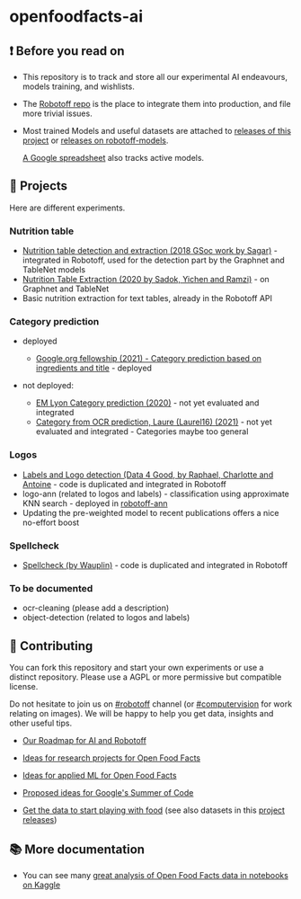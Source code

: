 # openfoodfacts-ai

## ❗ Before you read on

* This repository is to track and store all our experimental AI endeavours, models training, and wishlists.

* The [Robotoff repo](https://github.com/openfoodfacts/robotoff) is the place to integrate them into production, and file more trivial issues.

* Most trained Models and useful datasets are attached to [releases of this project](https://github.com/openfoodfacts/openfoodfacts-ai/releases) or [releases on robotoff-models](https://github.com/openfoodfacts/robotoff-models/releases).

  [A Google spreadsheet](https://docs.google.com/spreadsheets/d/1p2tvA5ySm0RJpTjUwT3fFrDJNJLXNlVTkxxU-izTIMA/edit#gid=0) also tracks active models.


## 🔬 Projects

Here are different experiments.

### Nutrition table

* [Nutrition table detection and extraction (2018 GSoc work by Sagar)](./GSoC2018/table_detection) - integrated in Robotoff, used for the detection part by the Graphnet and TableNet models
* [Nutrition Table Extraction (2020 by Sadok, Yichen and Ramzi)](./nutrition-table-extraction/data_exploration/README.md) - on Graphnet and TableNet
* Basic nutrition extraction for text tables, already in the Robotoff API

### Category prediction

* deployed

  * [Google.org fellowship (2021) - Category prediction based on ingredients and title](https://github.com/openfoodfacts/off-category-classification/) - deployed

* not deployed:

  * [EM Lyon Category prediction (2020)](./ai-emlyon/README.md)  - not yet evaluated and integrated
  * [Category from OCR prediction, Laure (Laurel16) (2021)](https://github.com/Laurel16/OpenFoodFactsCategorizer) - not yet evaluated and integrated - Categories maybe too general

### Logos

* [Labels and Logo detection (Data 4 Good, by Raphael, Charlotte and Antoine](./data4good_logo_detection/README.md) - code is duplicated and integrated in Robotoff
* logo-ann (related to logos and labels) - classification using approximate KNN search - deployed in [robotoff-ann](https://github.com/openfoodfacts/robotoff-ann)
* Updating the pre-weighted model to recent publications offers a nice no-effort boost

### Spellcheck

* [Spellcheck (by Wauplin)](./spellcheck/README.md) - code is duplicated and integrated in Robotoff

### To be documented

* ocr-cleaning (please add a description)
* object-detection (related to logos and labels)

## 👷 Contributing

You can fork this repository and start your own experiments or use a distinct repository.
Please use a AGPL or more permissive but compatible license.

Do not hesitate to join us on [#robotoff](https://slack.openfoodfacts.org) channel
(or [#computervision](https://slack.openfoodfacts.org) for work relating on images).
We will be happy to help you get data, insights and other useful tips.

* [Our Roadmap for AI and Robotoff](https://wiki.openfoodfacts.org/Artificial_Intelligence/Robotoff/Roadmap)

* [Ideas for research projects for Open Food Facts](https://github.com/openfoodfacts/openfoodfacts-ai/issues)

* [Ideas for applied ML for Open Food Facts](https://github.com/openfoodfacts/robotoff/issues)

* [Proposed ideas for Google's Summer of Code](https://world.openfoodfacts.org/google-summer-of-code)

* [Get the data to start playing with food](https://world.openfoodfacts.org/data)
  (see also datasets in this [project releases](https://github.com/openfoodfacts/openfoodfacts-ai/releases))

## 📚 More documentation

* You can see many [great analysis of Open Food Facts data in notebooks on Kaggle](https://www.kaggle.com/openfoodfacts/world-food-facts)
